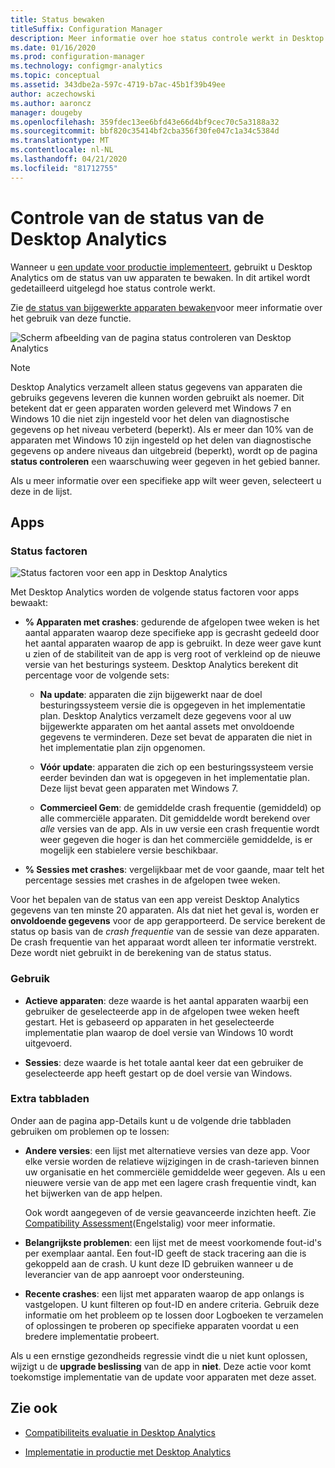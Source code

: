 ```yaml
---
title: Status bewaken
titleSuffix: Configuration Manager
description: Meer informatie over hoe status controle werkt in Desktop Analytics.
ms.date: 01/16/2020
ms.prod: configuration-manager
ms.technology: configmgr-analytics
ms.topic: conceptual
ms.assetid: 343dbe2a-597c-4719-b7ac-45b1f39b49ee
author: aczechowski
ms.author: aaroncz
manager: dougeby
ms.openlocfilehash: 359fdec13ee6bfd43e66d4bf9cec70c5a3188a32
ms.sourcegitcommit: bbf820c35414bf2cba356f30fe047c1a34c5384d
ms.translationtype: MT
ms.contentlocale: nl-NL
ms.lasthandoff: 04/21/2020
ms.locfileid: "81712755"
---
```

# <a name="health-status-monitoring-in-desktop-analytics"></a>Controle van de status van de Desktop Analytics

Wanneer u [een update voor productie implementeert](deploy-prod.md), gebruikt u Desktop Analytics om de status van uw apparaten te bewaken. In dit artikel wordt gedetailleerd uitgelegd hoe status controle werkt.

Zie [de status van bijgewerkte apparaten bewaken](deploy-prod.md#bkmk_monitor)voor meer informatie over het gebruik van deze functie.

![Scherm afbeelding van de pagina status controleren van Desktop Analytics](media/monitor-health.png)

> [!NOTE]  
> Desktop Analytics verzamelt alleen status gegevens van apparaten die gebruiks gegevens leveren die kunnen worden gebruikt als noemer. Dit betekent dat er geen apparaten worden geleverd met Windows 7 en Windows 10 die niet zijn ingesteld voor het delen van diagnostische gegevens op het niveau verbeterd (beperkt). Als er meer dan 10% van de apparaten met Windows 10 zijn ingesteld op het delen van diagnostische gegevens op andere niveaus dan uitgebreid (beperkt), wordt op de pagina **status controleren** een waarschuwing weer gegeven in het gebied banner.  

Als u meer informatie over een specifieke app wilt weer geven, selecteert u deze in de lijst.

## <a name="apps"></a>Apps

### <a name="health-status-factors"></a>Status factoren

![Status factoren voor een app in Desktop Analytics](media/monitor-health-status-factors.png)

Met Desktop Analytics worden de volgende status factoren voor apps bewaakt:

- **% Apparaten met crashes**: gedurende de afgelopen twee weken is het aantal apparaten waarop deze specifieke app is gecrasht gedeeld door het aantal apparaten waarop de app is gebruikt. In deze weer gave kunt u zien of de stabiliteit van de app is verg root of verkleind op de nieuwe versie van het besturings systeem. Desktop Analytics berekent dit percentage voor de volgende sets:  

  - **Na update**: apparaten die zijn bijgewerkt naar de doel besturingssysteem versie die is opgegeven in het implementatie plan. Desktop Analytics verzamelt deze gegevens voor al uw bijgewerkte apparaten om het aantal assets met onvoldoende gegevens te verminderen. Deze set bevat de apparaten die niet in het implementatie plan zijn opgenomen.  

  - **Vóór update**: apparaten die zich op een besturingssysteem versie eerder bevinden dan wat is opgegeven in het implementatie plan. Deze lijst bevat geen apparaten met Windows 7.  

  - **Commercieel Gem**: de gemiddelde crash frequentie (gemiddeld) op alle commerciële apparaten. Dit gemiddelde wordt berekend over *alle* versies van de app. Als in uw versie een crash frequentie wordt weer gegeven die hoger is dan het commerciële gemiddelde, is er mogelijk een stabielere versie beschikbaar.  

- **% Sessies met crashes**: vergelijkbaar met de voor gaande, maar telt het percentage sessies met crashes in de afgelopen twee weken.  

Voor het bepalen van de status van een app vereist Desktop Analytics gegevens van ten minste 20 apparaten. Als dat niet het geval is, worden er **onvoldoende gegevens** voor de app gerapporteerd. De service berekent de status op basis van de *crash frequentie* van de sessie van deze apparaten. De crash frequentie van het apparaat wordt alleen ter informatie verstrekt. Deze wordt niet gebruikt in de berekening van de status status.

### <a name="usage"></a>Gebruik

<!-- 5533890 -->

- **Actieve apparaten**: deze waarde is het aantal apparaten waarbij een gebruiker de geselecteerde app in de afgelopen twee weken heeft gestart. Het is gebaseerd op apparaten in het geselecteerde implementatie plan waarop de doel versie van Windows 10 wordt uitgevoerd.

- **Sessies**: deze waarde is het totale aantal keer dat een gebruiker de geselecteerde app heeft gestart op de doel versie van Windows.

### <a name="additional-tabs"></a>Extra tabbladen

Onder aan de pagina app-Details kunt u de volgende drie tabbladen gebruiken om problemen op te lossen:

- **Andere versies**: een lijst met alternatieve versies van deze app. Voor elke versie worden de relatieve wijzigingen in de crash-tarieven binnen uw organisatie en het commerciële gemiddelde weer gegeven. Als u een nieuwere versie van de app met een lagere crash frequentie vindt, kan het bijwerken van de app helpen.  

    Ook wordt aangegeven of de versie geavanceerde inzichten heeft. Zie [Compatibility Assessment](compat-assessment.md)(Engelstalig) voor meer informatie.  

- **Belangrijkste problemen**: een lijst met de meest voorkomende fout-id's per exemplaar aantal. Een fout-ID geeft de stack tracering aan die is gekoppeld aan de crash. U kunt deze ID gebruiken wanneer u de leverancier van de app aanroept voor ondersteuning.  

- **Recente crashes**: een lijst met apparaten waarop de app onlangs is vastgelopen. U kunt filteren op fout-ID en andere criteria. Gebruik deze informatie om het probleem op te lossen door Logboeken te verzamelen of oplossingen te proberen op specifieke apparaten voordat u een bredere implementatie probeert.  

Als u een ernstige gezondheids regressie vindt die u niet kunt oplossen, wijzigt u de **upgrade beslissing** van de app in **niet**. Deze actie voor komt toekomstige implementatie van de update voor apparaten met deze asset.

## <a name="see-also"></a>Zie ook

- [Compatibiliteits evaluatie in Desktop Analytics](compat-assessment.md)  

- [Implementatie in productie met Desktop Analytics](deploy-prod.md)  
